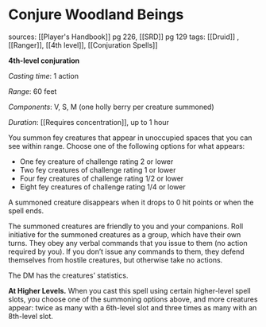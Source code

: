 # Conjure Woodland Beings
sources: [[Player's Handbook]] pg 226, [[SRD]] pg 129
tags: [[Druid]] , [[Ranger]], [[4th level]], [[Conjuration Spells]]

**4th-level conjuration**

*Casting time*: 1 action

*Range*: 60 feet

*Components*: V, S, M (one holly berry per creature summoned)

*Duration*: [[Requires concentration]], up to 1 hour

You summon fey creatures that appear in unoccupied spaces that you can see within range. Choose one of the following options for what appears:

* One fey creature of challenge rating 2 or lower
* Two fey creatures of challenge rating 1 or lower
* Four fey creatures of challenge rating 1/2 or lower
* Eight fey creatures of challenge rating 1/4 or lower

A summoned creature disappears when it drops to 0 hit points or when the spell ends.

The summoned creatures are friendly to you and your companions. Roll initiative for the summoned creatures as a group, which have their own turns. They obey any verbal commands that you issue to them (no action required by you). If you don’t issue any commands to them, they defend themselves from hostile creatures, but otherwise take no actions.

The DM has the creatures’ statistics.

**At Higher Levels.** When you cast this spell using certain higher-level spell slots, you choose one of the summoning options above, and more creatures appear: twice as many with a 6th-level slot and three times as many with an 8th-level slot.
